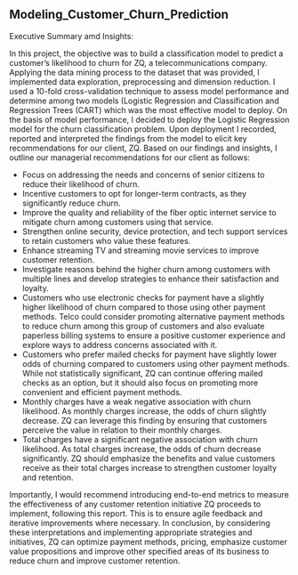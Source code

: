 ##  Modeling_Customer_Churn_Prediction

Executive Summary amd Insights:

In this project, the objective was to build a classification model to predict a customer’s likelihood to churn for ZQ, a telecommunications company. Applying the data mining process to the dataset that was provided, I implemented data exploration, preprocessing and dimension reduction. I used a 10-fold cross-validation technique to assess model performance and determine among two models (Logistic Regression and Classification and Regression Trees (CART) which was the most effective model to deploy. On the basis of model performance, I decided to deploy the Logistic Regression model for the churn classification problem. Upon deployment I recorded, reported and interpreted the findings from the model to elicit key recommendations for our client, ZQ.
Based on our findings and insights, I outline our managerial recommendations for our client as follows:

- Focus on addressing the needs and concerns of senior citizens to reduce their likelihood of churn.
- Incentive customers to opt for longer-term contracts, as they significantly reduce churn.
- Improve the quality and reliability of the fiber optic internet service to mitigate churn among customers using that service.
- Strengthen online security, device protection, and tech support services to retain customers who value these features.
- Enhance streaming TV and streaming movie services to improve customer retention.
- Investigate reasons behind the higher churn among customers with multiple lines and develop strategies to enhance their satisfaction and loyalty.
- Customers who use electronic checks for payment have a slightly higher likelihood of churn compared to those using other payment methods. Telco could consider promoting alternative payment methods to reduce churn among this group of customers and also evaluate paperless billing systems to ensure a positive customer experience and 
  explore ways to address concerns associated with it.
- Customers who prefer mailed checks for payment have slightly lower odds of churning compared to customers using other payment methods. While not statistically significant, ZQ can continue offering mailed checks as an option, but it should also focus on promoting more convenient and efficient payment methods.
- Monthly charges have a weak negative association with churn likelihood. As monthly charges increase, the odds of churn slightly decrease. ZQ can leverage this finding by ensuring that customers perceive the value in relation to their monthly charges.
- Total charges have a significant negative association with churn likelihood. As total charges increase, the odds of churn decrease significantly. ZQ should emphasize the benefits and value customers receive as their total charges increase to strengthen customer loyalty and retention.


Importantly, I would recommend introducing end-to-end metrics to measure the effectiveness of any customer retention initiative ZQ proceeds to implement, following this report. This is to ensure agile feedback and iterative improvements where necessary. In conclusion, by considering these interpretations and implementing appropriate strategies and initiatives,  ZQ can optimize payment methods, pricing, emphasize customer value propositions and improve other specified areas of its business to reduce churn and improve customer retention.  


